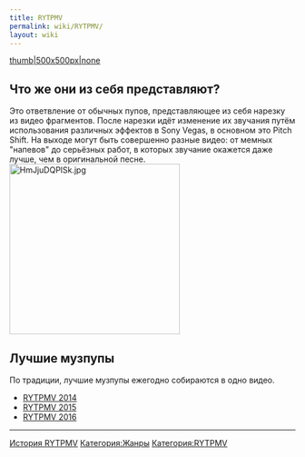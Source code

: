 ```yaml
---
title: RYTPMV
permalink: wiki/RYTPMV/
layout: wiki
---
```


[thumb\|500x500px\|none](Файл:Hdq460G7IFM.jpg "wikilink")

## Что же они из себя представляют?

Это ответвление от обычных пупов, представляющее из себя нарезку из
видео фрагментов. После нарезки идёт изменение их звучания путём
использования различных эффектов в Sony Vegas, в основном это Pitch
Shift. На выходе могут быть совершенно разные видео: от мемных "напевов"
до серьёзных работ, в которых звучание окажется даже лучше, чем в
оригинальной песне.
<img src="HmJjuDQPlSk.jpg" title="fig:HmJjuDQPlSk.jpg" width="300" height="300" alt="HmJjuDQPlSk.jpg" />

## Лучшие музпупы

По традиции, лучшие музпупы ежегодно собираются в одно видео.

-   [RYTPMV 2014](https://www.youtube.com/watch?v=PTQCsMaZ9VI)
-   [RYTPMV 2015](https://www.youtube.com/watch?v=IfUQSom0c2w)
-   [RYTPMV 2016](https://www.youtube.com/watch?v=_Xjdk2m9EHc&t=160s)

------------------------------------------------------------------------

[История RYTPMV](История_RYTPMV "wikilink")
[Категория:Жанры](Категория:Жанры "wikilink")
[Категория:RYTPMV](Категория:RYTPMV "wikilink")
